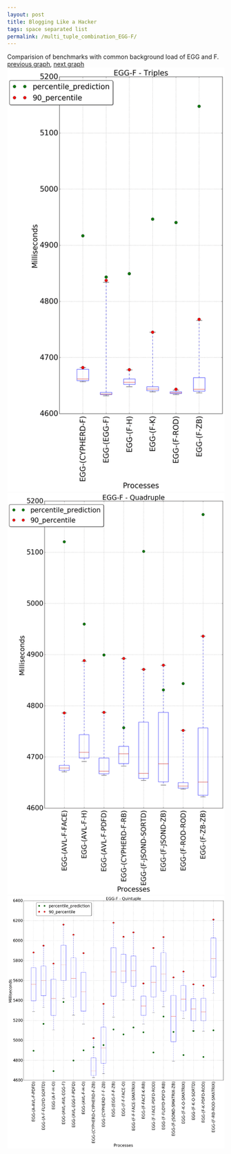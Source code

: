 ```yaml
---
layout: post
title: Blogging Like a Hacker
tags: space separated list
permalink: /multi_tuple_combination_EGG-F/
---
```


Comparision of benchmarks with common background load of EGG and F.
[previous graph](../multi_tuple_combination_EGG-FLOYD/), [next graph](../multi_tuple_combination_EGG-H/)
<img src="./images/triple/EGG/EGG-F_box.png" alt="graph figure"><img src="./images/quadruple/EGG/EGG-F_box.png" alt="graph figure"><img src="./images/quintuple/EGG/EGG-F_box.png" alt="graph figure">